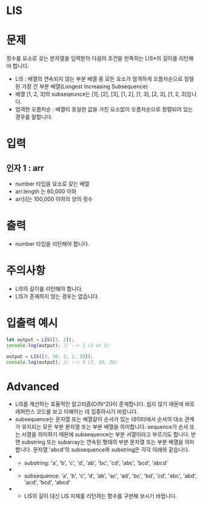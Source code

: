 LIS
===

# 문제
정수를 요소로 갖는 문자열을 입력받아 다음의 조건을 만족하는 LIS*의 길이를 리턴해야 합니다.
* LIS : 배열의 연속되지 않는 부분 배열 중 모든 요소가 엄격하게 오름차순으로 정렬된 가장 긴 부분 배열(Longest Increasing Subsequence)
* 배열 [1, 2, 3]의 subseqeunce는 [1], [2], [3], [1, 2], [1, 3], [2, 3], [1, 2, 3]입니다.
* 엄격한 오름차순 : 배열이 동일한 값을 가진 요소없이 오름차순으로 정렬되어 있는 경우를 말합니다.

# 입력
## 인자 1 : arr
* number 타입을 요소로 갖는 배열
* arr.length 는 60,000 이하
* arr[i]는 100,000 이하의 양의 정수

# 출력
* number 타입을 리턴해야 합니다.

# 주의사항
* LIS의 길이를 리턴해야 합니다.
* LIS가 존재하지 않는 경우는 없습니다.

# 입출력 예시
```javascript
let output = LIS([3, 2]);
console.log(output); // --> 1 (3 or 2)

output = LIS([3, 10, 2, 1, 20]);
console.log(output); // --> 3 (3, 10, 20)
```

# Advanced
* LIS를 계산하는 효율적인 알고리즘(O(N^2))이 존재합니다. 쉽지 않기 때문에 바로 레퍼런스 코드를 보고 이해하는 데 집중하시기 바랍니다.
* subsequence는 문자열 또는 배열같이 순서가 있는 데이터에서 순서의 대소 관계가 유지되는 모든 부분 문자열 또는 부분 배열을 의미합니다. sequence가 순서 또는 서열을 의미하기 때문에 subsequence는 부분 서열이라고 부르기도 합니다. 반면 substring 또는 subarray는 연속된 형태의 부분 문자열 또는 부분 배열을 의미합니다. 문자열 'abcd'의 subsequence와 substring은 각각 아래와 같습니다.
* * substring: 'a', 'b', 'c', 'd', 'ab', 'bc', 'cd', 'abc', 'bcd', 'abcd'
* * subsequence: 'a', 'b', 'c', 'd', 'ab', 'ac', 'ad', 'bc', 'bd', 'cd', 'abc', 'abd', 'acd', 'bcd', 'abcd'
* * LIS의 길이 대신 LIS 자체를 리턴하는 함수를 구현해 보시기 바랍니다.